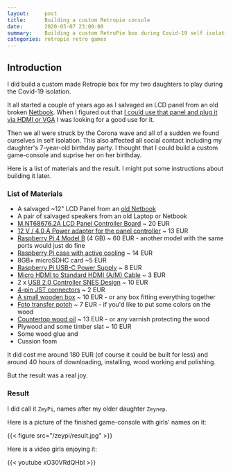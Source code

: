 ```yaml
---
layout:     post
title:      Building a custom Retropie console
date:       2020-05-07 23:00:00
summary:    Building a custom RetroPie box during Covid-19 self isolation
categories: retropie retro games
---
```


## Introduction

I did build a custom made Retropie box for my two daughters to play during the Covid-19 isolation.

It all started a couple of years ago as I salvaged an LCD panel from an old broken [Netbook](https://en.wikipedia.org/wiki/Asus_Eee_PC). When I figured out that [I could use that panel and plug it via HDMI or VGA](https://hackernoon.com/https-medium-com-akshaykore-diy-monitor-410ac3bbb6b9) I was looking for a good use for it.

Then we all were struck by the Corona wave and all of a sudden we found ourselves in self isolation. This also affected all social contact including my daughter's 7-year-old birthday party. I thought that I could build a custom game-console and suprise her on her birthday.

Here is a list of materials and the result. I might put some instructions about building it later.

### List of Materials

* A salvaged ~12" LCD Panel from an [old Netbook](https://en.wikipedia.org/wiki/Asus_Eee_PC)
* A pair of salvaged speakers from an old Laptop or Netbook
* [M.NT68676.2A LCD Panel Controller
Board](https://www.mikrocontroller.net/attachment/380200/User_s_guide_of_M.NT68676.2A_controller_board_V1.1.pdf) ~ 20 EUR
* [12 V / 4.0 A Power adapter for the panel controller](https://www.ebay.de/itm/Power-Adapter-Power-Supply-12V-4A-Plug-Cord-support-Our-LCD-controller-Kit/163571984191?hash=item2615a6673f:g:zxoAAOxyeglTcJza) ~ 13 EUR
* [Raspberry Pi 4 Model B](https://www.raspberrypi.org/products/raspberry-pi-4-model-b/) (4 GB) ~ 60 EUR - another model with the same ports would just do fine
* [Raspberry Pi case with active cooling](https://www.berrybase.de/neu/armor-geh-228-use-mit-l-252-fter-f-252-r-raspberry-pi-4-schwarz) ~ 14 EUR
* 8GB+ microSDHC card ~5 EUR
* [Raspberry Pi USB-C Power Supply](https://www.raspberrypi.org/products/type-c-power-supply/) ~ 8 EUR
* [Micro HDMI to Standard HDMI (A/M) Cable](https://www.raspberrypi.org/products/micro-hdmi-to-standard-hdmi-a-cable) ~ 3 EUR
* 2 x [USB 2.0 Controller SNES Design](https://www.berrybase.de/computer/pc-peripheriegeraete/game-controller/2-x-usb-2.0-controller-im-snes-design-grau) ~ 10 EUR
* [4-pin JST connectors](https://en.wikipedia.org/wiki/JST_connector) ~ 2 EUR
* [A small wooden box](https://www.amazon.de/gp/product/B002ZHELBA/) ~ 10 EUR - or any box fitting everything together
* [Foto transfer potch](https://www.amazon.de/gp/product/B00BG0S2Z8/) ~ 7 EUR - if you'd like to put some colors on the wood
* [Countertop wood oil](https://www.hornbach.de/shop/Arbeitsplattenoel-Barend-Palm-transparent-250-ml/5518195/artikel.html) ~ 13 EUR - or any varnish protecting the wood
* Plywood and some timber slat ~ 10 EUR
* Some wood glue and
* Cussion foam

It did cost me around 180 EUR (of course it could be built for less) and around 40 hours of downloading, installing, wood working and polishing.

But the result was a real joy.

### Result

I did call it `ZeyPi`, names after my older daughter `Zeynep`.

Here is a picture of the finished game-console with girls' names on it:

{{< figure src="/zeypi/result.jpg"  >}}

Here is a video girls enjoying it:

{{< youtube xO30VRdQHbI >}}
